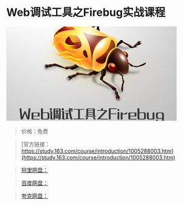 # Web调试工具之Firebug实战课程

![img](../../../assets/study163/free/d08394b2-596d-418a-879f-3191804de0c0.jpg)

> 价格：免费

> [官方链接：https://study.163.com/course/introduction/1005288003.htm](https://study.163.com/course/introduction/1005288003.htm)

> [阿里网盘：]()

> [百度网盘：]()

> [夸克网盘：]()
